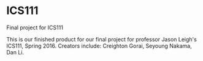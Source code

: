 # ICS111
Final project for ICS111

This is our finished product for our final project for professor Jason Leigh's ICS111, Spring 2016. Creators include: Creighton Gorai, Seyoung Nakama, Dan Li.
